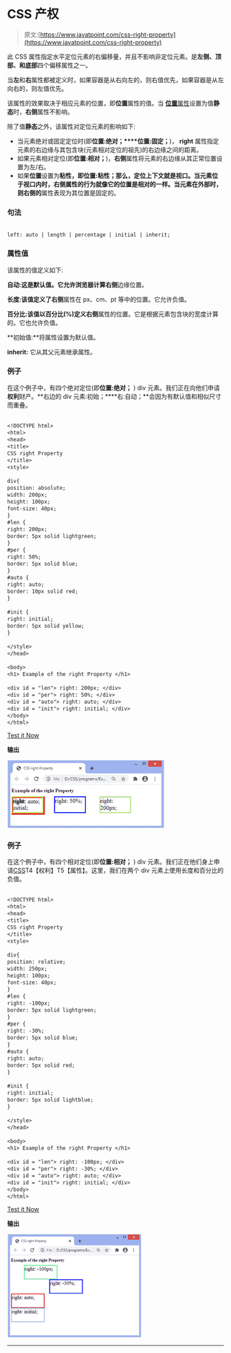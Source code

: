 # CSS 产权

> 原文:[https://www.javatpoint.com/css-right-property](https://www.javatpoint.com/css-right-property)

此 CSS 属性指定水平定位元素的右偏移量，并且不影响非定位元素。是**左侧、顶部、**和**底部**四个偏移属性之一。

当**左**和**右**属性都被定义时，如果容器是从右向左的，则右值优先，如果容器是从左向右的，则左值优先。

该属性的效果取决于相应元素的位置，即**位置**属性的值。当 [**位置**属性](https://www.javatpoint.com/css-position)设置为值**静态**时，**右侧**属性不影响。

除了值**静态**之外，该属性对定位元素的影响如下:

*   当元素绝对或固定定位时(即**位置:绝对；****位置:固定；**)， **right** 属性指定元素的右边缘与其包含块(元素相对定位的祖先)的右边缘之间的距离。
*   如果元素相对定位(即**位置:相对；**)，**右侧**属性将元素的右边缘从其正常位置设置为左/右。
*   如果**位置**设置为**粘性，**即**位置:粘性；**那么，定位上下文就是视口。当元素位于视口内时，**右侧**属性的行为就像它的位置是相对的一样。当元素在外部时，则**右侧的**属性表现为其位置是固定的。

### 句法

```

left: auto | length | percentage | initial | inherit;

```

### 属性值

该属性的值定义如下:

**自动:**这是默认值。它允许浏览器计算**右侧**边缘位置。

**长度:**该值定义了**右侧**属性在 px、cm、pt 等中的位置。它允许负值。

**百分比:**该值以百分比(%)定义**右侧**属性的位置。它是根据元素包含块的宽度计算的。它也允许负值。

**初始值:**将属性设置为默认值。

**inherit:** 它从其父元素继承属性。

### 例子

在这个例子中，有四个绝对定位(即**位置:绝对；** ) div 元素。我们正在向他们申请**权利**财产。**右边的 div 元素:初始；****右:自动；**会因为有默认值和相似尺寸而重叠。

```

<!DOCTYPE html>
<html>
<head>
<title>
CSS right Property
</title>
<style>

div{
position: absolute;
width: 200px;
height: 100px;
font-size: 40px;
}
#len {
right: 200px;
border: 5px solid lightgreen;
}
#per {
right: 50%;
border: 5px solid blue;
}
#auto {
right: auto;
border: 10px solid red;
}

#init {
right: initial;
border: 5px solid yellow;
}

</style>
</head>

<body>
<h1> Example of the right Property </h1>

<div id = "len"> right: 200px; </div>
<div id = "per"> right: 50%; </div>
<div id = "auto"> right: auto; </div>
<div id = "init"> right: initial; </div>
</body>
</html>

```

[Test it Now](https://www.javatpoint.com/oprweb/test.jsp?filename=css-right-property1)

**输出**

![CSS right property](img/bf8769868d8749c1236a645a8946016f.png)

### 例子

在这个例子中，有四个相对定位(即**位置:相对；** ) div 元素。我们正在他们身上申请[CSS](https://www.javatpoint.com/css-tutorial)T4【权利】T5【属性】。这里，我们在两个 div 元素上使用长度和百分比的负值。

```

<!DOCTYPE html>
<html>
<head>
<title>
CSS right Property
</title>
<style>

div{
position: relative;
width: 250px;
height: 100px;
font-size: 40px;
}
#len {
right: -100px;
border: 5px solid lightgreen;
}
#per {
right: -30%;
border: 5px solid blue;
}
#auto {
right: auto;
border: 5px solid red;
}

#init {
right: initial;
border: 5px solid lightblue;
}

</style>
</head>

<body>
<h1> Example of the right Property </h1>

<div id = "len"> right: -100px; </div>
<div id = "per"> right: -30%; </div>
<div id = "auto"> right: auto; </div>
<div id = "init"> right: initial; </div>
</body>
</html>

```

[Test it Now](https://www.javatpoint.com/oprweb/test.jsp?filename=css-right-property2)

**输出**

![CSS right property](img/db7c7a5c189eb83e1d46bda7e442c4bb.png)

* * *
